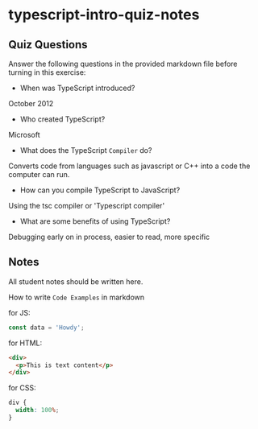 # typescript-intro-quiz-notes

## Quiz Questions

Answer the following questions in the provided markdown file before turning in this exercise:

- When was TypeScript introduced?

October 2012

- Who created TypeScript?

Microsoft

- What does the TypeScript `Compiler` do?

Converts code from languages such as javascript or C++ into a code the computer can run.

- How can you compile TypeScript to JavaScript?

Using the tsc compiler or 'Typescript compiler'

- What are some benefits of using TypeScript?

Debugging early on in process, easier to read, more specific

## Notes

All student notes should be written here.

How to write `Code Examples` in markdown

for JS:

```js
const data = 'Howdy';
```

for HTML:

```html
<div>
  <p>This is text content</p>
</div>
```

for CSS:

```css
div {
  width: 100%;
}
```
